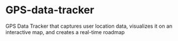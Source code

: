 # GPS-data-tracker
GPS Data Tracker that captures user location data, visualizes it on an interactive map, and creates a real-time roadmap
